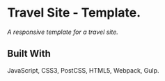 # Travel Site - Template.

*A responsive template for a travel site.*

## Built With
JavaScript, CSS3, PostCSS, HTML5, Webpack, Gulp.
